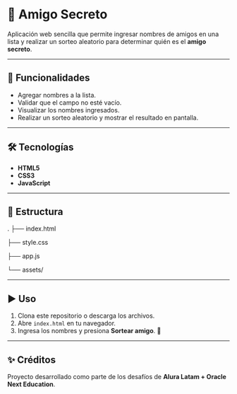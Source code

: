 # 🎁 Amigo Secreto

Aplicación web sencilla que permite ingresar nombres de amigos en una lista y realizar un sorteo aleatorio para determinar quién es el **amigo secreto**.  

---

## 🚀 Funcionalidades
- Agregar nombres a la lista.  
- Validar que el campo no esté vacío.  
- Visualizar los nombres ingresados.  
- Realizar un sorteo aleatorio y mostrar el resultado en pantalla.  

---

## 🛠️ Tecnologías
- **HTML5**  
- **CSS3**  
- **JavaScript**  

---

## 📂 Estructura
.
├── index.html

├── style.css

├── app.js

└── assets/



---

## ▶️ Uso
1. Clona este repositorio o descarga los archivos.  
2. Abre `index.html` en tu navegador.  
3. Ingresa los nombres y presiona **Sortear amigo**. 🎉  

---

## ✨ Créditos
Proyecto desarrollado como parte de los desafíos de **Alura Latam + Oracle Next Education**.  
